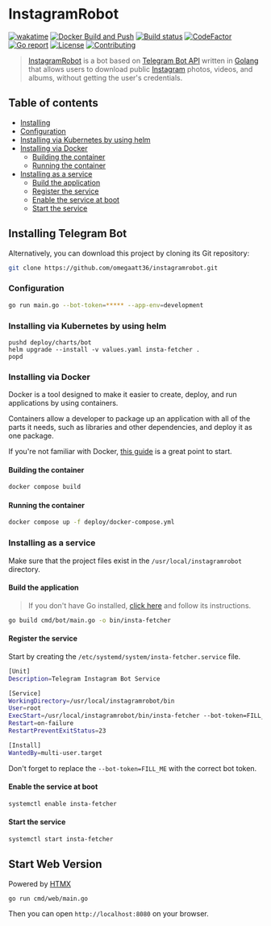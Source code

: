 # InstagramRobot

<!-- [START badges] -->

[![wakatime](https://wakatime.com/badge/user/61550660-cb83-43cc-9bc5-cf742c36b4cd/project/5ee6b14b-f44a-4330-a9ce-ff24385d9c28.svg)](https://wakatime.com/badge/user/61550660-cb83-43cc-9bc5-cf742c36b4cd/project/5ee6b14b-f44a-4330-a9ce-ff24385d9c28)
[![Docker Build and Push](https://github.com/omegaatt36/instagramrobot/actions/workflows/release.yml/badge.svg)](https://github.com/omegaatt36/instagramrobot/actions/workflows/release.yml)
[![Build status](https://github.com/omegaatt36/instagramrobot/actions/workflows/lint.yml/badge.svg)](https://github.com/omegaatt36/instagramrobot/actions/workflows/lint.yml)
[![CodeFactor](https://www.codefactor.io/repository/github/omegaatt36/instagramrobot/badge)](https://codefactor.io/repository/github/omegaatt36/instagramrobot)
[![Go report](https://goreportcard.com/badge/github.com/omegaatt36/instagramrobot)](https://goreportcard.com/report/github.com/omegaatt36/instagramrobot)
[![License](https://img.shields.io/github/license/omegaatt36/instagramrobot?color=blue)](https://github.com/omegaatt36/instagramrobot/blob/main/LICENSE)
[![Contributing](https://img.shields.io/badge/PRs-welcome-blue.svg?color=d9ecde)](https://github.com/omegaatt36/instagramrobot/pulls)
<!-- [END badges] -->

<!-- [START description] -->

> [InstagramRobot](https://github.com/omegaatt36/instagramrobot) is a bot based on [Telegram Bot API](https://core.telegram.org/bots/api) written in [Golang](https://golang.org/) that allows users to download public [Instagram](https://www.instagram.com/) photos, videos, and albums, without getting the user's credentials.

<!-- [END description] -->

## Table of contents

- [Installing](#installing-telegram-bot)
- [Configuration](#configuration)
- [Installing via Kubernetes by using helm](#installing-via-kubernetes-by-using-helm)
- [Installing via Docker](#installing-via-docker)
  - [Building the container](#building-the-container)
  - [Running the container](#running-the-container)
- [Installing as a service](#installing-as-a-service)
  - [Build the application](#build-the-application)
  - [Register the service](#register-the-service)
  - [Enable the service at boot](#enable-the-service-at-boot)
  - [Start the service](#start-the-service)

## Installing Telegram Bot

Alternatively, you can download this project by cloning its Git repository:

```bash
git clone https://github.com/omegaatt36/instagramrobot.git
```

### Configuration

```bash
go run main.go --bot-token=***** --app-env=development
```

### Installing via Kubernetes by using helm

```shell
pushd deploy/charts/bot
helm upgrade --install -v values.yaml insta-fetcher .
popd
```

### Installing via Docker

Docker is a tool designed to make it easier to create, deploy, and run applications by using containers.

Containers allow a developer to package up an application with all of the parts it needs, such as libraries and other dependencies, and deploy it as one package.

If you're not familiar with Docker, [this guide](https://docs.docker.com/get-started/) is a great point to start.

#### Building the container

```sh
docker compose build
```

#### Running the container

```sh
docker compose up -f deploy/docker-compose.yml
```

### Installing as a service

Make sure that the project files exist in the `/usr/local/instagramrobot` directory.

#### Build the application

> If you don't have Go installed, [click here](https://golang.org/doc/install) and follow its instructions.

```sh
go build cmd/bot/main.go -o bin/insta-fetcher
```

#### Register the service

Start by creating the `/etc/systemd/system/insta-fetcher.service` file.

```sh
[Unit]
Description=Telegram Instagram Bot Service

[Service]
WorkingDirectory=/usr/local/instagramrobot/bin
User=root
ExecStart=/usr/local/instagramrobot/bin/insta-fetcher --bot-token=FILL_ME
Restart=on-failure
RestartPreventExitStatus=23

[Install]
WantedBy=multi-user.target
```

Don't forget to replace the `--bot-token=FILL_ME` with the correct bot token.

#### Enable the service at boot

```sh
systemctl enable insta-fetcher
```

#### Start the service

```sh
systemctl start insta-fetcher
```

## Start Web Version

Powered by [HTMX](https://htmx.org/)

```shell
go run cmd/web/main.go
```

Then you can open `http://localhost:8080` on your browser.
